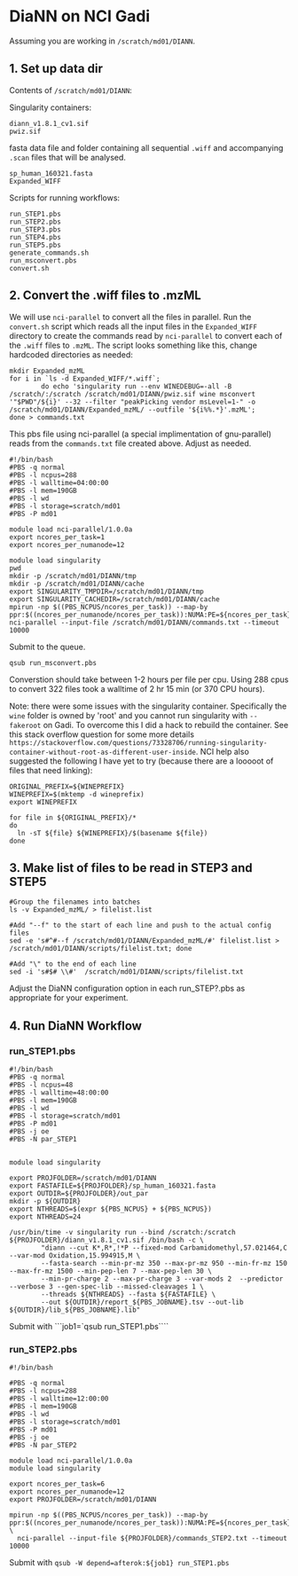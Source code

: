 # DiaNN on NCI Gadi

Assuming you are working in `/scratch/md01/DIANN`.

## 1. Set up data dir

Contents of `/scratch/md01/DIANN`:

Singularity containers:
```
diann_v1.8.1_cv1.sif
pwiz.sif
```

fasta data file and folder containing all sequential `.wiff` and accompanying `.scan` files that will be analysed.
```
sp_human_160321.fasta
Expanded_WIFF
```

Scripts for running workflows:
```
run_STEP1.pbs
run_STEP2.pbs
run_STEP3.pbs
run_STEP4.pbs
run_STEP5.pbs
generate_commands.sh
run_msconvert.pbs
convert.sh
```


## 2. Convert the .wiff files to .mzML

We will use `nci-parallel` to convert all the files in parallel. Run the `convert.sh` script which reads all the input files in the `Expanded_WIFF` directory to create the commands read by `nci-parallel` to convert each of the `.wiff` files to `.mzML`. The script looks something like this, change hardcoded directories as needed:

```
mkdir Expanded_mzML
for i in `ls -d Expanded_WIFF/*.wiff`;
        do echo 'singularity run --env WINEDEBUG=-all -B /scratch/:/scratch /scratch/md01/DIANN/pwiz.sif wine msconvert '"$PWD"/${i}' --32 --filter "peakPicking vendor msLevel=1-" -o /scratch/md01/DIANN/Expanded_mzML/ --outfile '${i%%.*}'.mzML';
done > commands.txt
```

This pbs file using nci-parallel (a special implimentation of gnu-parallel) reads from the `commands.txt` file created above. Adjust as needed.
```
#!/bin/bash
#PBS -q normal
#PBS -l ncpus=288
#PBS -l walltime=04:00:00
#PBS -l mem=190GB
#PBS -l wd
#PBS -l storage=scratch/md01
#PBS -P md01

module load nci-parallel/1.0.0a
export ncores_per_task=1
export ncores_per_numanode=12

module load singularity
pwd
mkdir -p /scratch/md01/DIANN/tmp
mkdir -p /scratch/md01/DIANN/cache
export SINGULARITY_TMPDIR=/scratch/md01/DIANN/tmp
export SINGULARITY_CACHEDIR=/scratch/md01/DIANN/cache
mpirun -np $((PBS_NCPUS/ncores_per_task)) --map-by ppr:$((ncores_per_numanode/ncores_per_task)):NUMA:PE=${ncores_per_task} nci-parallel --input-file /scratch/md01/DIANN/commands.txt --timeout 10000
```

Submit to the queue.
```
qsub run_msconvert.pbs
```

Converstion should take between 1-2 hours per file per cpu. Using 288 cpus to convert 322 files took a walltime of 2 hr 15 min (or 370 CPU hours).


Note: there were some issues with the singularity container. Specifically the `wine` folder is owned by 'root' and you cannot run singularity with `--fakeroot` on Gadi. To overcome this I did a hack to rebuild the container. See this stack overflow question for some more details `https://stackoverflow.com/questions/73328706/running-singularity-container-without-root-as-different-user-inside`.
NCI help also suggested the following I have yet to try (because there are a looooot of files that need linking):

```
ORIGINAL_PREFIX=${WINEPREFIX}
WINEPREFIX=$(mktemp -d wineprefix)
export WINEPREFIX

for file in ${ORIGINAL_PREFIX}/*
do
  ln -sT ${file} ${WINEPREFIX}/$(basename ${file})
done
```



## 3. Make list of files to be read in STEP3 and STEP5

```
#Group the filenames into batches
ls -v Expanded_mzML/ > filelist.list

#Add "--f" to the start of each line and push to the actual config files
sed -e 's#^#--f /scratch/md01/DIANN/Expanded_mzML/#' filelist.list > /scratch/md01/DIANN/scripts/filelist.txt; done

#Add "\" to the end of each line
sed -i 's#$# \\#'  /scratch/md01/DIANN/scripts/filelist.txt
```

Adjust the DiaNN configuration option in each run_STEP?.pbs as appropriate for your experiment.

## 4. Run DiaNN Workflow

### run_STEP1.pbs

```
#!/bin/bash
#PBS -q normal
#PBS -l ncpus=48
#PBS -l walltime=48:00:00
#PBS -l mem=190GB
#PBS -l wd
#PBS -l storage=scratch/md01
#PBS -P md01
#PBS -j oe
#PBS -N par_STEP1


module load singularity

export PROJFOLDER=/scratch/md01/DIANN
export FASTAFILE=${PROJFOLDER}/sp_human_160321.fasta
export OUTDIR=${PROJFOLDER}/out_par
mkdir -p ${OUTDIR}
export NTHREADS=$(expr ${PBS_NCPUS} + ${PBS_NCPUS})
export NTHREADS=24

/usr/bin/time -v singularity run --bind /scratch:/scratch ${PROJFOLDER}/diann_v1.8.1_cv1.sif /bin/bash -c \
        "diann --cut K*,R*,!*P --fixed-mod Carbamidomethyl,57.021464,C --var-mod Oxidation,15.994915,M \
        --fasta-search --min-pr-mz 350 --max-pr-mz 950 --min-fr-mz 150 --max-fr-mz 1500 --min-pep-len 7 --max-pep-len 30 \
        --min-pr-charge 2 --max-pr-charge 3 --var-mods 2  --predictor --verbose 3 --gen-spec-lib --missed-cleavages 1 \
        --threads ${NTHREADS} --fasta ${FASTAFILE} \
        --out ${OUTDIR}/report_${PBS_JOBNAME}.tsv --out-lib  ${OUTDIR}/lib_${PBS_JOBNAME}.lib"
```
Submit with ```job1=`qsub run_STEP1.pbs````

### run_STEP2.pbs

```
#!/bin/bash

#PBS -q normal
#PBS -l ncpus=288
#PBS -l walltime=12:00:00
#PBS -l mem=190GB
#PBS -l wd
#PBS -l storage=scratch/md01
#PBS -P md01
#PBS -j oe
#PBS -N par_STEP2

module load nci-parallel/1.0.0a
module load singularity

export ncores_per_task=6
export ncores_per_numanode=12
export PROJFOLDER=/scratch/md01/DIANN

mpirun -np $((PBS_NCPUS/ncores_per_task)) --map-by ppr:$((ncores_per_numanode/ncores_per_task)):NUMA:PE=${ncores_per_task} \
  nci-parallel --input-file ${PROJFOLDER}/commands_STEP2.txt --timeout 10000
```
Submit with ```qsub -W depend=afterok:${job1} run_STEP1.pbs```






